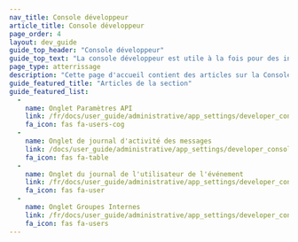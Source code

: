 ```yaml
---
nav_title: Console développeur
article_title: Console développeur
page_order: 4
layout: dev_guide
guide_top_header: "Console développeur"
guide_top_text: "La console développeur est utile à la fois pour des informations d'identification importantes pour votre groupe d'applications et pour le dépannage. Il y a généralement quatre onglets dans cette section, qui peuvent s'afficher sous votre niveau d'accès ou d'autorisations : Paramètres API, Journal d'activité des messages, journal des utilisateurs d'événements, et groupes internes."
page_type: atterrissage
description: "Cette page d'accueil contient des articles sur la Console Développeur. Ici vous pouvez trouver des ressources sur les logs, les paramètres de l'API et les groupes internes."
guide_featured_title: "Articles de la section"
guide_featured_list:
  - 
    name: Onglet Paramètres API
    link: /fr/docs/user_guide/administrative/app_settings/developer_console/api_settings_tab/
    fa_icon: fas fa-users-cog
  - 
    name: Onglet de journal d'activité des messages
    link: /docs/user_guide/administrative/app_settings/developer_console/message_activity_log_tab/
    fa_icon: fas fa-table
  - 
    name: Onglet du journal de l'utilisateur de l'événement
    link: /fr/docs/user_guide/administrative/app_settings/developer_console/event_user_log_tab/
    fa_icon: fas fa-user
  - 
    name: Onglet Groupes Internes
    link: /fr/docs/user_guide/administrative/app_settings/developer_console/internal_groups_tab/
    fa_icon: fas fa-users
---
```


